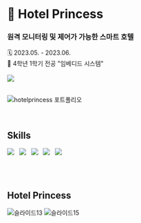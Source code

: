 # 🏨 Hotel Princess

### 원격 모니터링 및 제어가 가능한 스마트 호텔

🗓️ 2023.05. - 2023.06.
<br>
🏫 4학년 1학기 전공 "임베디드 시스템"
<br><br>
<a href="https://github.com/julia8024/Hotel-Princess/files/12018608/Hotel.Princess.Porfolio.pdf"><img src="https://img.shields.io/badge/Hotel Princess Portfolio-004027?style=for-the-badge&logo=&logoColor=ffffff"/></a>
<br><br>

![hotelprincess 포트폴리오](https://github.com/julia8024/Hotel-Princess/assets/79641953/a6b922a4-f726-407e-a26a-ddb97a7aecb8)


<br>

## Skills

<div>
<img src="https://img.shields.io/badge/Adobe XD-FF61F6?style=for-the-badge&logo=Adobe XD&logoColor=ffffff"/> &nbsp;
<img src="https://img.shields.io/badge/Swift-F05138?style=for-the-badge&logo=Swift&logoColor=ffffff"/> &nbsp;
<img src="https://img.shields.io/badge/Spring-6DB33F?style=for-the-badge&logo=Spring&logoColor=ffffff"/> &nbsp;
<img src="https://img.shields.io/badge/MySQL-4479A1?style=for-the-badge&logo=MySQL&logoColor=ffffff"/> &nbsp;
  <img src="https://img.shields.io/badge/Arduino-00979D?style=for-the-badge&logo=Arduino&logoColor=ffffff"/>
</div>

<br><br>

## Hotel Princess

![슬라이드13](https://github.com/julia8024/Hotel-Princess/assets/79641953/73f3fc73-8360-4fb2-9d8c-608dc438e2be)
![슬라이드15](https://github.com/julia8024/Hotel-Princess/assets/79641953/2b1b9d7a-d74c-4332-8274-a74c3b12235a)




